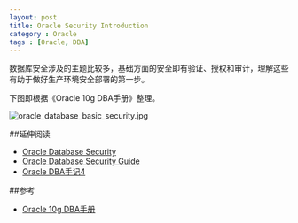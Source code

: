 ```yaml
---
layout: post
title: Oracle Security Introduction
category : Oracle
tags : [Oracle, DBA]
---
```


数据库安全涉及的主题比较多，基础方面的安全即有验证、授权和审计，理解这些有助于做好生产环境安全部署的第一步。

下图即根据《Oracle 10g DBA手册》整理。

![oracle_database_basic_security.jpg](http://dylanninin.com/assets/images/2013/oracle_database_basic_security.jpg)

##延伸阅读

* [Oracle Database Security](http://www.oracle.com/us/products/database/security/resources/index.html)
* [Oracle Database Security Guide](http://docs.oracle.com/cd/E11882_01/network.112/e16543/toc.htm)
* [Oracle DBA手记4](http://book.douban.com/subject/10946310/)

##参考

* [Oracle 10g DBA手册](http://book.douban.com/subject/1938839/)
